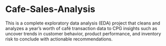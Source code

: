 # Cafe-Sales-Analysis
This is a complete exploratory data analysis (EDA) project that cleans and analyzes a year’s worth of café transaction data to CPG insights such as uncover trends in customer behavior, product performance, and inventory risk to conclude with actionable recommendations.
